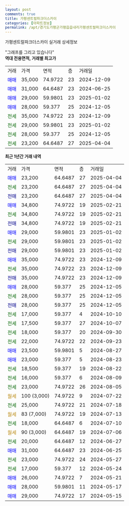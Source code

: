```yaml
---
layout: post
comments: true
title: 가평센트럴파크더스카이
categories: [아파트정보]
permalink: /apt/경기도가평군가평읍읍내리가평센트럴파크더스카이
---
```


가평센트럴파크더스카이 실거래 상세정보

<script type="text/javascript">
  google.charts.load('current', {'packages':['line', 'corechart']});
  google.charts.setOnLoadCallback(drawChart);

  function drawChart() {
    var data = new google.visualization.DataTable();
    data.addColumn('date', '거래일');
    data.addColumn('number', "매매");
    data.addColumn('number', "전세");
    data.addColumn('number', "전매");

    data.addRows([[new Date(Date.parse("2025-04-04")), 23200, null, null], [new Date(Date.parse("2025-04-04")), null, 23200, null], [new Date(Date.parse("2025-04-04")), null, null, 23200], [new Date(Date.parse("2025-02-21")), 34800, null, null], [new Date(Date.parse("2025-02-21")), null, 34800, null], [new Date(Date.parse("2025-02-21")), null, null, 34800], [new Date(Date.parse("2025-01-02")), 29000, null, null], [new Date(Date.parse("2025-01-02")), null, 29000, null], [new Date(Date.parse("2025-01-02")), null, null, 29000], [new Date(Date.parse("2024-12-09")), 35000, null, null], [new Date(Date.parse("2024-12-09")), null, 35000, null], [new Date(Date.parse("2024-12-09")), null, null, 35000], [new Date(Date.parse("2024-12-05")), 28000, null, null], [new Date(Date.parse("2024-12-05")), null, 28000, null], [new Date(Date.parse("2024-12-05")), null, null, 28000], [new Date(Date.parse("2024-10-10")), null, 17000, null], [new Date(Date.parse("2024-10-07")), null, 17500, null], [new Date(Date.parse("2024-09-30")), null, 18000, null], [new Date(Date.parse("2024-09-23")), null, 22000, null], [new Date(Date.parse("2024-08-27")), 23500, null, null], [new Date(Date.parse("2024-08-23")), 23000, null, null], [new Date(Date.parse("2024-08-22")), null, 18500, null], [new Date(Date.parse("2024-08-09")), null, 16000, null], [new Date(Date.parse("2024-08-05")), null, 23000, null], [new Date(Date.parse("2024-07-22")), null, null, null], [new Date(Date.parse("2024-07-18")), null, 25000, null], [new Date(Date.parse("2024-07-13")), null, null, null], [new Date(Date.parse("2024-07-10")), null, 18000, null], [new Date(Date.parse("2024-07-06")), null, null, null], [new Date(Date.parse("2024-06-27")), null, 20000, null], [new Date(Date.parse("2024-06-25")), 31000, null, null], [new Date(Date.parse("2024-05-27")), null, 23000, null], [new Date(Date.parse("2024-05-24")), null, 17000, null], [new Date(Date.parse("2024-05-21")), 26000, null, null], [new Date(Date.parse("2024-05-17")), 28000, null, null], [new Date(Date.parse("2024-05-15")), 29000, null, null]]);

    var options = {
      hAxis: {
        format: 'yyyy/MM/dd'
      },    
      lineWidth: 0,
      pointsVisible: true,    
      title: '최근 1년간 유형별 실거래가 분포',
      legend: { position: 'bottom' }
    };

    var formatter = new google.visualization.NumberFormat({pattern:'###,###'} );
    formatter.format(data, 1);
    formatter.format(data, 2);
    
    setTimeout(function() {
        var chart = new google.visualization.LineChart(document.getElementById('columnchart_material'));
        chart.draw(data, (options));
        document.getElementById('loading').style.display = 'none';
    }, 200);
  }
</script>


<div id="loading" style="z-index:20; display: block; margin-left: 0px">"그래프를 그리고 있습니다"</div>
<div id="columnchart_material" style="width: 95%; margin-left: 0px; display: block"></div>
<!-- contents start -->
<b>역대 전용면적, 거래별 최고가</b>
<table class="sortable">
    <tr>
      <td>거래</td>
      <td>가격</td>
      <td>면적</td>
      <td>층</td>
      <td>거래일</td>
    </tr>
        <tr>
          <td><a style="color: blue">매매</a></td>
          <td>35,000</td>
          <td>74.9722</td>
          <td>23</td>
          <td>2024-12-09</td>
        </tr>            <tr>
          <td><a style="color: blue">매매</a></td>
          <td>31,000</td>
          <td>64.6487</td>
          <td>23</td>
          <td>2024-06-25</td>
        </tr>            <tr>
          <td><a style="color: blue">매매</a></td>
          <td>29,000</td>
          <td>59.9801</td>
          <td>23</td>
          <td>2025-01-02</td>
        </tr>            <tr>
          <td><a style="color: blue">매매</a></td>
          <td>28,000</td>
          <td>59.377</td>
          <td>25</td>
          <td>2024-12-05</td>
        </tr>        
        <tr>
              <td><a style="color: darkgreen">전세</a></td>
              <td>35,000</td>
              <td>74.9722</td>
              <td>23</td>
              <td>2024-12-09</td>
            </tr>            <tr>
              <td><a style="color: darkgreen">전세</a></td>
              <td>29,000</td>
              <td>59.9801</td>
              <td>23</td>
              <td>2025-01-02</td>
            </tr>            <tr>
              <td><a style="color: darkgreen">전세</a></td>
              <td>28,000</td>
              <td>59.377</td>
              <td>25</td>
              <td>2024-12-05</td>
            </tr>            <tr>
              <td><a style="color: darkgreen">전세</a></td>
              <td>23,200</td>
              <td>64.6487</td>
              <td>27</td>
              <td>2025-04-04</td>
            </tr>        
    
</table>

<b>최근 1년간 거래 내역</b>

<table class="sortable">
    <tr>
      <td>거래</td>
      <td>가격</td>
      <td>면적</td>
      <td>층</td>
      <td>거래일</td>
    </tr>
    <tr>
      <td><a style="color: blue">매매</a></td>
      <td>23,200</td>
      <td>64.6487</td>
      <td>27</td>
      <td>2025-04-04</td>
    </tr>          <tr>
      <td><a style="color: darkgreen">전세</a></td>
      <td>23,200</td>
      <td>64.6487</td>
      <td>27</td>
      <td>2025-04-04</td>
    </tr>          <tr>
      <td><a style="color: darkblue">전매</a></td>
      <td>23,200</td>
      <td>64.6487</td>
      <td>27</td>
      <td>2025-04-04</td>
    </tr>          <tr>
      <td><a style="color: blue">매매</a></td>
      <td>34,800</td>
      <td>74.9722</td>
      <td>19</td>
      <td>2025-02-21</td>
    </tr>          <tr>
      <td><a style="color: darkgreen">전세</a></td>
      <td>34,800</td>
      <td>74.9722</td>
      <td>19</td>
      <td>2025-02-21</td>
    </tr>          <tr>
      <td><a style="color: darkblue">전매</a></td>
      <td>34,800</td>
      <td>74.9722</td>
      <td>19</td>
      <td>2025-02-21</td>
    </tr>          <tr>
      <td><a style="color: blue">매매</a></td>
      <td>29,000</td>
      <td>59.9801</td>
      <td>23</td>
      <td>2025-01-02</td>
    </tr>          <tr>
      <td><a style="color: darkgreen">전세</a></td>
      <td>29,000</td>
      <td>59.9801</td>
      <td>23</td>
      <td>2025-01-02</td>
    </tr>          <tr>
      <td><a style="color: darkblue">전매</a></td>
      <td>29,000</td>
      <td>59.9801</td>
      <td>23</td>
      <td>2025-01-02</td>
    </tr>          <tr>
      <td><a style="color: blue">매매</a></td>
      <td>35,000</td>
      <td>74.9722</td>
      <td>23</td>
      <td>2024-12-09</td>
    </tr>          <tr>
      <td><a style="color: darkgreen">전세</a></td>
      <td>35,000</td>
      <td>74.9722</td>
      <td>23</td>
      <td>2024-12-09</td>
    </tr>          <tr>
      <td><a style="color: darkblue">전매</a></td>
      <td>35,000</td>
      <td>74.9722</td>
      <td>23</td>
      <td>2024-12-09</td>
    </tr>          <tr>
      <td><a style="color: blue">매매</a></td>
      <td>28,000</td>
      <td>59.377</td>
      <td>25</td>
      <td>2024-12-05</td>
    </tr>          <tr>
      <td><a style="color: darkgreen">전세</a></td>
      <td>28,000</td>
      <td>59.377</td>
      <td>25</td>
      <td>2024-12-05</td>
    </tr>          <tr>
      <td><a style="color: darkblue">전매</a></td>
      <td>28,000</td>
      <td>59.377</td>
      <td>25</td>
      <td>2024-12-05</td>
    </tr>          <tr>
      <td><a style="color: darkgreen">전세</a></td>
      <td>17,000</td>
      <td>59.377</td>
      <td>4</td>
      <td>2024-10-10</td>
    </tr>          <tr>
      <td><a style="color: darkgreen">전세</a></td>
      <td>17,500</td>
      <td>59.377</td>
      <td>27</td>
      <td>2024-10-07</td>
    </tr>          <tr>
      <td><a style="color: darkgreen">전세</a></td>
      <td>18,000</td>
      <td>59.377</td>
      <td>20</td>
      <td>2024-09-30</td>
    </tr>          <tr>
      <td><a style="color: darkgreen">전세</a></td>
      <td>22,000</td>
      <td>74.9722</td>
      <td>22</td>
      <td>2024-09-23</td>
    </tr>          <tr>
      <td><a style="color: blue">매매</a></td>
      <td>23,500</td>
      <td>59.9801</td>
      <td>5</td>
      <td>2024-08-27</td>
    </tr>          <tr>
      <td><a style="color: blue">매매</a></td>
      <td>23,000</td>
      <td>59.377</td>
      <td>5</td>
      <td>2024-08-23</td>
    </tr>          <tr>
      <td><a style="color: darkgreen">전세</a></td>
      <td>18,500</td>
      <td>59.377</td>
      <td>19</td>
      <td>2024-08-22</td>
    </tr>          <tr>
      <td><a style="color: darkgreen">전세</a></td>
      <td>16,000</td>
      <td>59.377</td>
      <td>6</td>
      <td>2024-08-09</td>
    </tr>          <tr>
      <td><a style="color: darkgreen">전세</a></td>
      <td>23,000</td>
      <td>74.9722</td>
      <td>26</td>
      <td>2024-08-05</td>
    </tr>          <tr>
      <td><a style="color: darkgoldenrod">월세</a></td>
      <td>100 (3,000)</td>
      <td>74.9722</td>
      <td>9</td>
      <td>2024-07-22</td>
    </tr>          <tr>
      <td><a style="color: darkgreen">전세</a></td>
      <td>25,000</td>
      <td>74.9722</td>
      <td>21</td>
      <td>2024-07-18</td>
    </tr>          <tr>
      <td><a style="color: darkgoldenrod">월세</a></td>
      <td>83 (7,000)</td>
      <td>74.9722</td>
      <td>19</td>
      <td>2024-07-13</td>
    </tr>          <tr>
      <td><a style="color: darkgreen">전세</a></td>
      <td>18,000</td>
      <td>64.6487</td>
      <td>6</td>
      <td>2024-07-10</td>
    </tr>          <tr>
      <td><a style="color: darkgoldenrod">월세</a></td>
      <td>90 (3,000)</td>
      <td>64.6487</td>
      <td>19</td>
      <td>2024-07-06</td>
    </tr>          <tr>
      <td><a style="color: darkgreen">전세</a></td>
      <td>20,000</td>
      <td>64.6487</td>
      <td>12</td>
      <td>2024-06-27</td>
    </tr>          <tr>
      <td><a style="color: blue">매매</a></td>
      <td>31,000</td>
      <td>64.6487</td>
      <td>23</td>
      <td>2024-06-25</td>
    </tr>          <tr>
      <td><a style="color: darkgreen">전세</a></td>
      <td>23,000</td>
      <td>74.9722</td>
      <td>24</td>
      <td>2024-05-27</td>
    </tr>          <tr>
      <td><a style="color: darkgreen">전세</a></td>
      <td>17,000</td>
      <td>59.377</td>
      <td>12</td>
      <td>2024-05-24</td>
    </tr>          <tr>
      <td><a style="color: blue">매매</a></td>
      <td>26,000</td>
      <td>74.9722</td>
      <td>7</td>
      <td>2024-05-21</td>
    </tr>          <tr>
      <td><a style="color: blue">매매</a></td>
      <td>28,000</td>
      <td>59.9801</td>
      <td>11</td>
      <td>2024-05-17</td>
    </tr>          <tr>
      <td><a style="color: blue">매매</a></td>
      <td>29,000</td>
      <td>74.9722</td>
      <td>17</td>
      <td>2024-05-15</td>
    </tr>      </table>
<!-- contents end -->    

